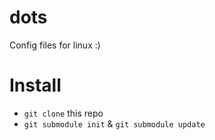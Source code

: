 dots
====

Config files for linux :)

Install
===

- `git clone` this repo
- `git submodule init` & `git submodule update`